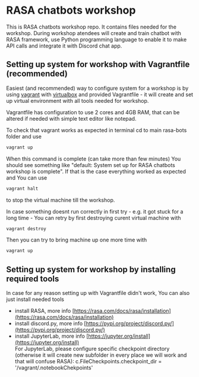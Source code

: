 # RASA chatbots workshop
This is RASA chatbots workshop repo. It contains files needed for the workshop. During workshop atendees will create and train chatbot with RASA framework, use Python programming language to enable it to make API calls and integrate it with Discord chat app. 

## Setting up system for workshop with Vagrantfile (recommended)
Easiest (and recommended) way to configure system for a workshop is by using [vagrant](https://www.vagrantup.com/) with [virtualbox](https://www.virtualbox.org/) and provided Vagrantfile - it will create and set up virtual environment with all tools needed for workshop.  

Vagrantfile has configuration to use 2 cores and 4GB RAM, that can be altered if needed with simple text editor like notepad.  

To check that vagrant works as expected in terminal cd to main rasa-bots folder and use
```bash
vagrant up
```
When this command is complete (can take more than few minutes) You should see something like "default: System set up for RASA chatbots workshop is complete". If that is the case everything worked as expected and You can use
```bash
vagrant halt
```
to stop the virtual machine till the workshop.

In case something doesnt run correctly in first try - e.g. it got stuck for a long time - You can retry by first destroying curent virtual machine with
```bash
vagrant destroy
```
Then you can try to bring machine up one more time with
```bash
vagrant up
```

## Setting up system for workshop by installing required tools
In case for any reason setting up with Vagrantfile didn't work, You can also just install needed tools
  * install RASA, more info [https://rasa.com/docs/rasa/installation](https://rasa.com/docs/rasa/installation)
  * install discord.py, more info [https://pypi.org/project/discord.py/](https://pypi.org/project/discord.py/)
  * install JupyterLab, more info [https://jupyter.org/install](https://jupyter.org/install)  
      For JupyterLab, please configure specific checkpoint directory (otherwise it will create new subfolder in every place we will work and that will confuse RASA):
        c.FileCheckpoints.checkpoint_dir = '/vagrant/.notebookChekpoints'

